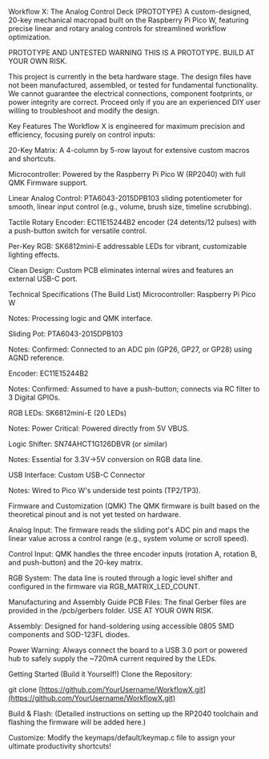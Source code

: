 Workflow X: The Analog Control Deck (PROTOTYPE)
A custom-designed, 20-key mechanical macropad built on the Raspberry Pi Pico W, featuring precise linear and rotary analog controls for streamlined workflow optimization.

PROTOTYPE AND UNTESTED WARNING
THIS IS A PROTOTYPE. BUILD AT YOUR OWN RISK.

This project is currently in the beta hardware stage. The design files have not been manufactured, assembled, or tested for fundamental functionality. We cannot guarantee the electrical connections, component footprints, or power integrity are correct. Proceed only if you are an experienced DIY user willing to troubleshoot and modify the design.

Key Features
The Workflow X is engineered for maximum precision and efficiency, focusing purely on control inputs:

20-Key Matrix: A 4-column by 5-row layout for extensive custom macros and shortcuts.

Microcontroller: Powered by the Raspberry Pi Pico W (RP2040) with full QMK Firmware support.

Linear Analog Control: PTA6043-2015DPB103 sliding potentiometer for smooth, linear input control (e.g., volume, brush size, timeline scrubbing).

Tactile Rotary Encoder: EC11E15244B2 encoder (24 detents/12 pulses) with a push-button switch for versatile control.

Per-Key RGB: SK6812mini-E addressable LEDs for vibrant, customizable lighting effects.

Clean Design: Custom PCB eliminates internal wires and features an external USB-C port.

Technical Specifications (The Build List)
Microcontroller: Raspberry Pi Pico W

Notes: Processing logic and QMK interface.

Sliding Pot: PTA6043-2015DPB103

Notes: Confirmed: Connected to an ADC pin (GP26, GP27, or GP28) using AGND reference.

Encoder: EC11E15244B2

Notes: Confirmed: Assumed to have a push-button; connects via RC filter to 3 Digital GPIOs.

RGB LEDs: SK6812mini-E (20 LEDs)

Notes: Power Critical: Powered directly from 5V VBUS.

Logic Shifter: SN74AHCT1G126DBVR (or similar)

Notes: Essential for 3.3V→5V conversion on RGB data line.

USB Interface: Custom USB-C Connector

Notes: Wired to Pico W's underside test points (TP2/TP3).

Firmware and Customization (QMK)
The QMK firmware is built based on the theoretical pinout and is not yet tested on hardware.

Analog Input: The firmware reads the sliding pot's ADC pin and maps the linear value across a control range (e.g., system volume or scroll speed).

Control Input: QMK handles the three encoder inputs (rotation A, rotation B, and push-button) and the 20-key matrix.

RGB System: The data line is routed through a logic level shifter and configured in the firmware via RGB_MATRIX_LED_COUNT.

Manufacturing and Assembly Guide
PCB Files: The final Gerber files are provided in the /pcb/gerbers folder. USE AT YOUR OWN RISK.

Assembly: Designed for hand-soldering using accessible 0805 SMD components and SOD-123FL diodes.

Power Warning: Always connect the board to a USB 3.0 port or powered hub to safely supply the ~720mA current required by the LEDs.

Getting Started (Build it Yourself!)
Clone the Repository:

git clone [https://github.com/YourUsername/WorkflowX.git](https://github.com/YourUsername/WorkflowX.git)

Build & Flash:
(Detailed instructions on setting up the RP2040 toolchain and flashing the firmware will be added here.)

Customize:
Modify the keymaps/default/keymap.c file to assign your ultimate productivity shortcuts!
